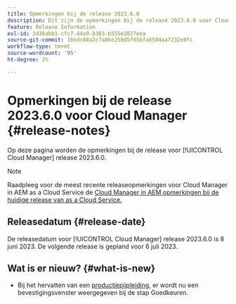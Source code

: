 ```yaml
---
title: Opmerkingen bij de release 2023.6.0
description: Dit zijn de opmerkingen bij de release 2023.6.0 voor Cloud Manager.
feature: Release Information
exl-id: 2d38abb1-cfc7-44a9-b303-b555e2827eea
source-git-commit: 1bbdc88a2c7a86e258d5fd56fab504aa7232e9fc
workflow-type: tm+mt
source-wordcount: '95'
ht-degree: 2%

---
```



# Opmerkingen bij de release 2023.6.0 voor Cloud Manager {#release-notes}

Op deze pagina worden de opmerkingen bij de release voor [!UICONTROL Cloud Manager] release 2023.6.0.

>[!NOTE]
>
>Raadpleeg voor de meest recente releaseopmerkingen voor Cloud Manager in AEM as a Cloud Service de [Cloud Manager in AEM opmerkingen bij de huidige release van as a Cloud Service.](https://experienceleague.adobe.com/docs/experience-manager-cloud-service/content/implementing/using-cloud-manager/release-notes-cloud-manager/release-notes-cm-current.html)

## Releasedatum {#release-date}

De releasedatum voor [!UICONTROL Cloud Manager] release 2023.6.0 is 8 juni 2023. De volgende release is gepland voor 6 juli 2023.

## Wat is er nieuw? {#what-is-new}

* Bij het hervatten van een [productiepijpleiding,](/help/using/production-pipelines.md) er wordt nu een bevestigingsvenster weergegeven bij de stap Goedkeuren.
